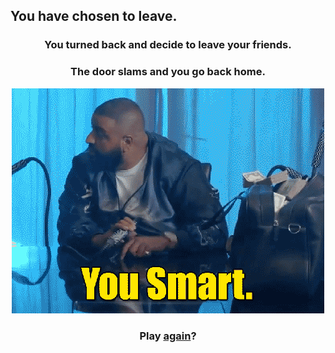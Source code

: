 ## You have chosen to leave.

<h3 align="center">You turned back and decide to leave your friends.</h3>
<h3 align="center">The door slams and you go back home.</h3>

<p align="center">
  <img src="../pictures/you-smart.gif"/>
</p>

<h3 align="center">Play <a href="../haunted-house.md">again</a>?</h3>